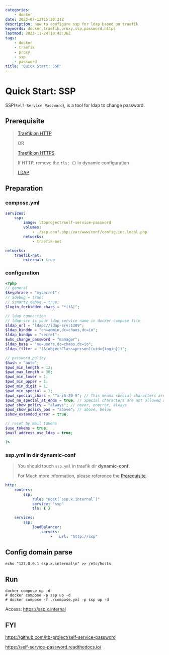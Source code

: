 ```yaml
---
categories:
    - docker
date: 2023-07-12T15:20:21Z
description: how to configure ssp for ldap based on traefik
keywords: docker,traefik,proxy,ssp,password,https
lastmod: 2023-11-24T10:42:36Z
tags:
    - docker
    - traefik
    - proxy
    - ssp
    - password
title: 'Quick Start: SSP'
---
```




# Quick Start: SSP

SSP(`Self-Service Password`), is a tool for ldap to change password.

## Prerequisite

> [Traefik on HTTP](https://blog.caoyu.info/quick-start-1-traefik.html)
>
> OR
>
> [Traefik on HTTPS](https://blog.caoyu.info/quick-start-1-1-traefik-ssl.html)
>
> If HTTP, remove the `tls: {}` in dynamic configuration
>
> [LDAP](https://blog.caoyu.info/quick-start-2_1-bitnami-ldap.html)
>

## Preparation

### compose.yml

```yaml
services:
    ssp:
        image: ltbproject/self-service-password
        volumes:
            - ./ssp.conf.php:/var/www/conf/config.inc.local.php
        networks:
            - traefik-net

networks:
    traefik-net:
        external: true

```

### configuration

```php
<?php
// general
$keyphrase = "mysecret";
// $debug = true;
// $smarty_debug = true;
$login_forbidden_chars = "*()&|";

// ldap connection
// ldap-srv is your ldap service name in docker compose file
$ldap_url = "ldap://ldap-srv:1389";
$ldap_binddn = "cn=admin,dc=chaos,dc=io";
$ldap_bindpw = "secret";
$who_change_password = "manager";
$ldap_base = "ou=users,dc=chaos,dc=io";
$ldap_filter = "(&(objectClass=person)(uid={login}))";

// password policy
$hash = "auto";
$pwd_min_length = 12;
$pwd_max_length = 30;
$pwd_min_lower = 1;
$pwd_min_upper = 1;
$pwd_min_digit = 1;
$pwd_min_special = 1;
$pwd_special_chars = "^a-zA-Z0-9"; // This means special characters are all characters except alphabetical letters and digits.
$pwd_no_special_at_ends = true; // Special characters are not allowed at the beginning or at the end of the password.
$pwd_show_policy = "always"; // never, onerror, always
$pwd_show_policy_pos = "above"; // above, below
$show_extended_error = true;

// reset by mail tokens
$use_tokens = true;
$mail_address_use_ldap = true;

?>

```

### ssp.yml in dir dynamic-conf

> You should touch `ssp.yml` in traefik dir **dynamic-conf**.
>
> For Much more information, please reference the [Prerequisite](#Prerequisite).

```yaml
http:
    routers:
        ssp:
            rule: "Host(`ssp.x.internal`)"
            service: "ssp"
            tls: { }

    services:
        ssp:
            loadBalancer:
                servers:
                    -   url: "http://ssp"

```

## Config domain parse

```shell
echo "127.0.0.1 ssp.x.internal\n" >> /etc/hosts
```

## Run

```shell
docker compose up -d
# docker compose -p ssp up -d
# docker compose -f ./compose.yml -p ssp up -d
```

Access: <https://ssp.x.internal>

## FYI

<https://github.com/ltb-project/self-service-password>

<https://self-service-password.readthedocs.io/>
